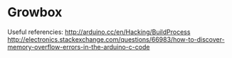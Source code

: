 Growbox
=======

Useful referencies:
http://arduino.cc/en/Hacking/BuildProcess
http://electronics.stackexchange.com/questions/66983/how-to-discover-memory-overflow-errors-in-the-arduino-c-code
